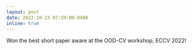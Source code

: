 ```yaml
---
layout: post
date: 2022-10-23 07:59:00-0400
inline: true
---
```


Won the best short paper aware at the OOD-CV workshop, ECCV 2022!
